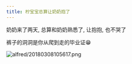 ```yaml
---
title: 柠宝宝总算让奶奶抱了
---
```


奶奶来了两天, 总算和奶奶熟悉了, 让抱抱, 也不哭了

裤子的洞洞是你从爬到走的毕业证😁

![alfred/20180308105617.png](http://orj2pcd89.bkt.clouddn.com/alfred/20180308105617.png)

